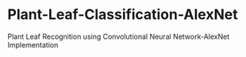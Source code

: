 # Plant-Leaf-Classification-AlexNet
Plant Leaf Recognition using Convolutional Neural Network-AlexNet Implementation

